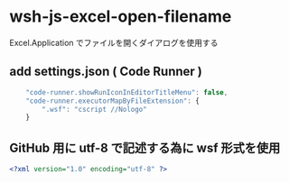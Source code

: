 # wsh-js-excel-open-filename
Excel.Application でファイルを開くダイアログを使用する
## add settings.json ( Code Runner )
```javascript
    "code-runner.showRunIconInEditorTitleMenu": false,
    "code-runner.executorMapByFileExtension": {
        ".wsf": "cscript //Nologo"
    }
```
## GitHub 用に utf-8 で記述する為に wsf 形式を使用
```xml
<?xml version="1.0" encoding="utf-8" ?>
```
